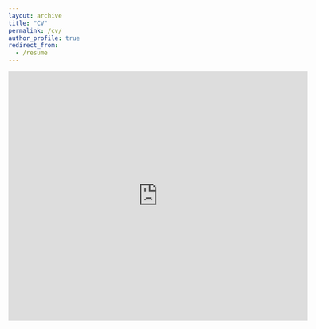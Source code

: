 ```yaml
---
layout: archive
title: "CV"
permalink: /cv/
author_profile: true
redirect_from:
  - /resume
---
```


<embed src="https://pratik-doshi-99.github.io/files/Pratik_Doshi_Resume.pdf" type="application/pdf" width="600px" height="500px" />